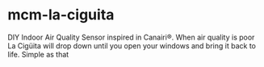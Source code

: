 # mcm-la-ciguita
DIY Indoor Air Quality Sensor inspired in Canairi®. When air quality is poor La Cigüita will drop down until you open your windows and bring it back to life. Simple as that
